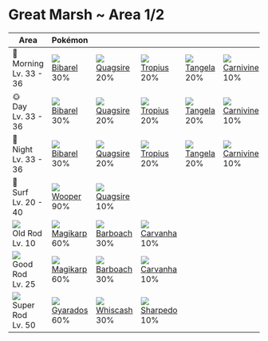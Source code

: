 # Great Marsh ~ Area 1/2

Area                                  | Pokémon                       | &nbsp;                        | &nbsp;                        | &nbsp;                       | &nbsp;
---                                   | ---                           | ---                           | ---                           | ---                          | ---
🌅<br>Morning<br>Lv. 33 - 36           | ![][400]<br>[Bibarel]<br>30%  | ![][195]<br>[Quagsire]<br>20% | ![][357]<br>[Tropius]<br>20%  | ![][114]<br>[Tangela]<br>20% | ![][455]<br>[Carnivine]<br>10%
🌞<br>Day<br>Lv. 33 - 36               | ![][400]<br>[Bibarel]<br>30%  | ![][195]<br>[Quagsire]<br>20% | ![][357]<br>[Tropius]<br>20%  | ![][114]<br>[Tangela]<br>20% | ![][455]<br>[Carnivine]<br>10%
🌙<br>Night<br>Lv. 33 - 36             | ![][400]<br>[Bibarel]<br>30%  | ![][195]<br>[Quagsire]<br>20% | ![][357]<br>[Tropius]<br>20%  | ![][114]<br>[Tangela]<br>20% | ![][455]<br>[Carnivine]<br>10%
🌊<br>Surf<br>Lv. 20 - 40              | ![][194]<br>[Wooper]<br>90%   | ![][195]<br>[Quagsire]<br>10% | &nbsp;                        | &nbsp;                       | &nbsp;
![][old-rod]<br>Old Rod<br>Lv. 10     | ![][129]<br>[Magikarp]<br>60% | ![][339]<br>[Barboach]<br>30% | ![][318]<br>[Carvanha]<br>10% | &nbsp;                       | &nbsp;
![][good-rod]<br>Good Rod<br>Lv. 25   | ![][129]<br>[Magikarp]<br>60% | ![][339]<br>[Barboach]<br>30% | ![][318]<br>[Carvanha]<br>10% | &nbsp;                       | &nbsp;
![][super-rod]<br>Super Rod<br>Lv. 50 | ![][130]<br>[Gyarados]<br>60% | ![][340]<br>[Whiscash]<br>30% | ![][319]<br>[Sharpedo]<br>10% | &nbsp;                       | &nbsp;

[Tangela]: ../../pokemons/114/
[Magikarp]: ../../pokemons/129/
[Gyarados]: ../../pokemons/130/
[Wooper]: ../../pokemons/194/
[Quagsire]: ../../pokemons/195/
[Carvanha]: ../../pokemons/318/
[Sharpedo]: ../../pokemons/319/
[Barboach]: ../../pokemons/339/
[Whiscash]: ../../pokemons/340/
[Tropius]: ../../pokemons/357/
[Bibarel]: ../../pokemons/400/
[Carnivine]: ../../pokemons/455/
[good-rod]: ../img/items/good-rod.png
[old-rod]: ../img/items/old-rod.png
[super-rod]: ../img/items/super-rod.png
[114]: ../img/pokemon/114.png
[129]: ../img/pokemon/129.png
[130]: ../img/pokemon/130.png
[194]: ../img/pokemon/194.png
[195]: ../img/pokemon/195.png
[318]: ../img/pokemon/318.png
[319]: ../img/pokemon/319.png
[339]: ../img/pokemon/339.png
[340]: ../img/pokemon/340.png
[357]: ../img/pokemon/357.png
[400]: ../img/pokemon/400.png
[455]: ../img/pokemon/455.png

